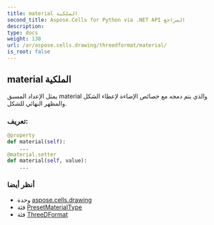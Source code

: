 ```yaml
---
title: material الملكية
second_title: Aspose.Cells for Python via .NET API المراجع
description:
type: docs
weight: 130
url: /ar/aspose.cells.drawing/threedformat/material/
is_root: false
---
```

##  material الملكية

يمثل الإعداد المسبق material والذي يتم دمجه مع خصائص الإضاءة لإعطاء
الشكل والمظهر النهائي للشكل.
###  تعريف:
```python
@property
def material(self):
    ...
@material.setter
def material(self, value):
    ...
```

###  أنظر أيضا
* وحدة [aspose.cells.drawing](../../)
* فئة [PresetMaterialType](/cells/python-net/ar/aspose.cells.drawing/presetmaterialtype)
* فئة [ThreeDFormat](/cells/python-net/ar/aspose.cells.drawing/threedformat)
